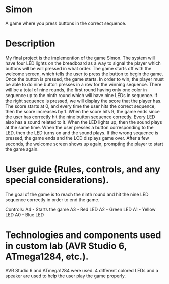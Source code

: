 # Simon
A game where you press buttons in the correct sequence.

# Description
My final project is the implemention of the game Simon. The system will have four LED lights on the breadboard as a way to signal the player which buttons will be will pressed in what order. The game starts off with the welcome screen, which tells the user to press the button to begin the game. Once the button is pressed, the game starts. In order to win, the player must be able to do nine button presses in a row for the winning sequence. There will be a total of nine rounds, the first round having only one color in sequence up to the ninth round which will have nine LEDs in sequence. If the right sequence is pressed, we will display the score that the player has. The score starts at 0, and every time the user hits the correct sequence, then the score increases by 1. When the score hits 9, the game ends since the user has correctly hit the nine button sequence correctly.
Every LED also has a sound related to it. When the LED lights up, then the sound plays at the same time. When the user presses a button corresponding to the LED, then the LED turns on and the sound plays.
If the wrong sequence is pressed, the game ends and the LCD displays game over. After a few seconds, the welcome screen shows up again, prompting the player to start the game again.

# User guide (Rules, controls, and any special considerations).
The goal of the game is to reach the ninth round and hit the nine LED sequence correctly in order to end the game.

Controls:
A4 - Starts the game
A3 - Red LED
A2 - Green LED
A1 - Yellow LED
A0 - Blue LED

# Technologies and components used in custom lab (AVR Studio 6, ATmega1284, etc.).
AVR Studio 6 and ATmega1284 were used. 4 different colored LEDs and a speaker are used to help the user play the game properly.
